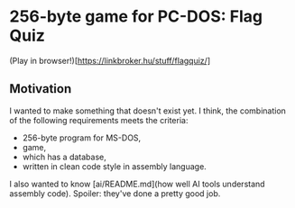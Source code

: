 # 256-byte game for PC-DOS: Flag Quiz

(Play in browser!)[https://linkbroker.hu/stuff/flagquiz/]

## Motivation

I wanted to make something that doesn't exist yet.
I think, the combination of the following requirements
meets the criteria:
- 256-byte program for MS-DOS,
- game,
- which has a database,
- written in clean code style in assembly language.

I also wanted to know [ai/README.md](how well AI tools understand assembly code). Spoiler: they've done a pretty good job.

